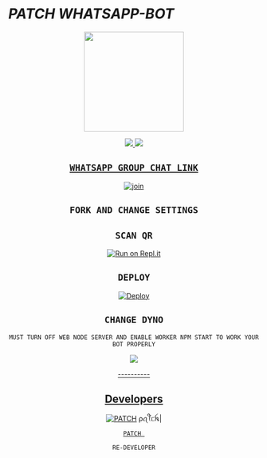 
# *PATCH  WHATSAPP-BOT*

<div align="center">
  <img border-radius: 15px src="https://telegra.ph/file/45efc9300f910bc8a870a.jpg" width="200" height="200"/>

<p align="center">
  <a href="https://instagram.com/_.p.a.t.c.h_?utm_medium=copy_link"><img src="https://img.shields.io/badge/Instagram-E4405F?style=for-the-badge&logo=instagram&logoColor=white"/> 
  <a href="https://wa.me/50056124"><img src="https://img.shields.io/badge/WhatsApp-25D366?style=for-the-badge&logo=whatsapp&logoColor=white" />
</p>

## `WHATSAPP GROUP CHAT LINK`

  [![join](https://github.com/Alien-alfa/PublicBot/blob/main/wlogo.svg.png)](https://chat.whatsapp.com/D1zS034sKLVD2HPGinp1WC)


## `FORK AND CHANGE SETTINGS`

## `SCAN QR`

[![Run on Repl.it](https://repl.it/badge/github/quiec/whatsAlfa)](https://replit.com/@patch62/AMMU-WA-BOT-QR#)

## `DEPLOY`

[![Deploy](https://www.herokucdn.com/deploy/button.svg)](https://heroku.com/deploy?template=https://github.com/ansantechy/Ammu)


## `CHANGE DYNO`

`MUST TURN OFF WEB NODE SERVER AND ENABLE WORKER NPM START TO WORK YOUR BOT PROPERLY`

<p align="center">
  <a href="https://github.com/ansantechy/Ammu"><img src="https://telegra.ph/file/67b8d38887cfcb6508226.jpg" />
</p>
----------

## Developers
  <div align="center">
  
   [![PATCH](https://telegra.ph/file/642ee31081fd5892b9c4a.jpg)](https://github.com/ansantechy)
ρꪖꪻᥴꫝ|
<div align="center">

   [`PATCH `](https://github.com/ansantechy/Ammu)

   `RE-DEVELOPER`
                                  
  </div
